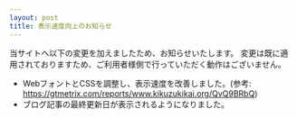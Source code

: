 ```yaml
---
layout: post
title: 表示速度向上のお知らせ
---
```

当サイトへ以下の変更を加えましたため、お知らせいたします。
変更は既に適用されておりますため、ご利用者様側で行っていただく動作はございません。
- WebフォントとCSSを調整し、表示速度を改善しました。(参考: https://gtmetrix.com/reports/www.kikuzukikai.org/QvQ9BRbQ)
- ブログ記事の最終更新日が表示されるようになりました。
